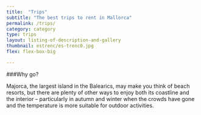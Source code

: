 ```yaml
---
title:  "Trips"
subtitle: "The best trips to rent in Mallorca"
permalink: /trips/
category: category
type: trips
layout: listing-of-description-and-gallery
thumbnail: estrenc/es-trenc0.jpg
flex: flex-box-big

---
```


###Why go?

Majorca, the largest island in the Balearics, may make you think of beach resorts, but there are plenty of other ways to enjoy both its coastline and the interior – particularly in autumn and winter when the crowds have gone and the temperature is more suitable for outdoor activities.

